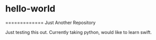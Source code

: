 # hello-world
=============
Just Another Repository

Just testing this out. Currently taking python, would like to learn swift.

